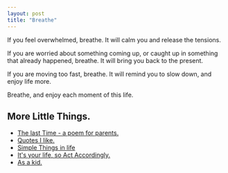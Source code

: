 ```yaml
---
layout: post
title: "Breathe"
---
```


<section class="content about">

<!--  <h1 class="big thin">Breathe</h1> -->

If you feel overwhelmed, breathe. It will calm you and release the tensions.

If you are worried about something coming up, or caught up in something that already happened, breathe. It will bring you back to the present.

If you are moving too fast, breathe. It will remind you to slow down, and enjoy life more.

Breathe, and enjoy each moment of this life.
</br>

<h1 class="thin">More Little Things.</h1>
<ul>
    <li><a href="/breathe/the-last-time/">The last Time - a poem for parents.</a></li>
    <li><a href="/breathe/quotes/">Quotes I like.</a></li>
    <li><a href="/about/simple-things/">Simple Things in life</a></li>
    <li><a href="/breathe/act-accordingly/">It's your life, so Act Accordingly.</a></li>
    <li><a href="/about/me/as-a-kid/">As a kid.</a></li>
</ul>
</section>


